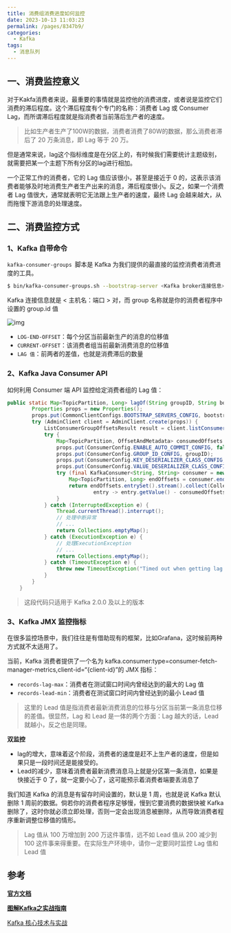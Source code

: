 ```yaml
---
title: 消费组消费进度如何监控
date: 2023-10-13 11:03:23
permalink: /pages/8347b9/
categories:
  - Kafka
tags:
  - 消息队列
---
```

## 一、消费监控意义

对于Kakfa消费者来说，最重要的事情就是监控他的消费进度，或者说是监控它们消费的滞后程度。这个滞后程度有个专门的名称：消费者 Lag 或 Consumer Lag，而所谓滞后程度就是指消费者当前落后生产者的速度。

> 比如生产者生产了100W的数据，消费者消费了80W的数据，那么消费者滞后了 20 万条消息，即 Lag 等于 20 万。

但是通常来说，lag这个指标维度是在分区上的，有时候我们需要统计主题级别，就需要把某一个主题下所有分区的lag进行相加。

一个正常工作的消费者，它的 Lag 值应该很小，甚至是接近于 0 的，这表示该消费者能够及时地消费生产者生产出来的消息，滞后程度很小。反之，如果一个消费者 Lag 值很大，通常就表明它无法跟上生产者的速度，最终 Lag 会越来越大，从而拖慢下游消息的处理速度。

## 二、消费监控方式

### 1、Kafka 自带命令

`kafka-consumer-groups `脚本是 Kafka 为我们提供的最直接的监控消费者消费进度的工具。

```sh
$ bin/kafka-consumer-groups.sh --bootstrap-server <Kafka broker连接信息> --describe --group <group名称>
```

Kafka 连接信息就是 < 主机名：端口 > 对，而 group 名称就是你的消费者程序中设置的 group.id 值

![img](https://blog-1300853183.cos.ap-chengdu.myqcloud.com/img/18bc0ee629cfa761b1d17e638be9f67d.png)

- `LOG-END-OFFSET`：每个分区当前最新生产的消息的位移值
- `CURRENT-OFFSET`：该消费者组当前最新消费消息的位移值
- `LAG 值`：前两者的差值，也就是消费滞后的数量

### 2、Kafka Java Consumer API

如何利用 Consumer 端 API 监控给定消费者组的 Lag 值：

```java
public static Map<TopicPartition, Long> lagOf(String groupID, String bootstrapServers) throws TimeoutException {
        Properties props = new Properties();
        props.put(CommonClientConfigs.BOOTSTRAP_SERVERS_CONFIG, bootstrapServers);
        try (AdminClient client = AdminClient.create(props)) {
            ListConsumerGroupOffsetsResult result = client.listConsumerGroupOffsets(groupID);
            try {
                Map<TopicPartition, OffsetAndMetadata> consumedOffsets = result.partitionsToOffsetAndMetadata().get(10, TimeUnit.SECONDS);
                props.put(ConsumerConfig.ENABLE_AUTO_COMMIT_CONFIG, false); // 禁止自动提交位移
                props.put(ConsumerConfig.GROUP_ID_CONFIG, groupID);
                props.put(ConsumerConfig.KEY_DESERIALIZER_CLASS_CONFIG, StringDeserializer.class.getName());
                props.put(ConsumerConfig.VALUE_DESERIALIZER_CLASS_CONFIG, StringDeserializer.class.getName());
                try (final KafkaConsumer<String, String> consumer = new KafkaConsumer<>(props)) {
                    Map<TopicPartition, Long> endOffsets = consumer.endOffsets(consumedOffsets.keySet());
                    return endOffsets.entrySet().stream().collect(Collectors.toMap(entry -> entry.getKey(),
                            entry -> entry.getValue() - consumedOffsets.get(entry.getKey()).offset()));
                }
            } catch (InterruptedException e) {
                Thread.currentThread().interrupt();
                // 处理中断异常
                // ...
                return Collections.emptyMap();
            } catch (ExecutionException e) {
                // 处理ExecutionException
                // ...
                return Collections.emptyMap();
            } catch (TimeoutException e) {
                throw new TimeoutException("Timed out when getting lag for consumer group " + groupID);
            }
        }
    }
```

> 这段代码只适用于 Kafka 2.0.0 及以上的版本

### 3、Kafka JMX 监控指标

在很多监控场景中，我们往往是有借助现有的框架，比如Grafana，这时候前两种方式就不太适用了。

当前，Kafka 消费者提供了一个名为 kafka.consumer:type=consumer-fetch-manager-metrics,client-id=“{client-id}”的 JMX 指标：

- `records-lag-max`：消费者在测试窗口时间内曾经达到的最大的 Lag 值
- `records-lead-min`：消费者在测试窗口时间内曾经达到的最小 Lead 值

> 这里的 Lead 值是指消费者最新消费消息的位移与分区当前第一条消息位移的差值。很显然，Lag 和 Lead 是一体的两个方面：Lag 越大的话，Lead 就越小，反之也是同理。

**双监控**

- lag的增大，意味着这个阶段，消费者的速度是赶不上生产者的速度，但是如果只是一段时间还是能接受的。
- Lead的减少，意味着消费者最新消费消息马上就是分区第一条消息，如果是快接近于 0 了，就一定要小心了，这可能预示着消费者端要丢消息了

我们知道 Kafka 的消息是有留存时间设置的，默认是 1 周，也就是说 Kafka 默认删除 1 周前的数据。倘若你的消费者程序足够慢，慢到它要消费的数据快被 Kafka 删除了，这时你就必须立即处理，否则一定会出现消息被删除，从而导致消费者程序重新调整位移值的情形。

> Lag 值从 100 万增加到 200 万这件事情，远不如 Lead 值从 200 减少到 100 这件事来得重要。在实际生产环境中，请你一定要同时监控 Lag 值和 Lead 值

## **参考**

**[官方文档](https://kafka.apache.org/documentation/)**

**[图解Kafka之实战指南](https://juejin.cn/book/6844733793220165639?enter_from=search_result&utm_source=search)**

[Kafka 核心技术与实战](https://time.geekbang.org/column/intro/100029201)

